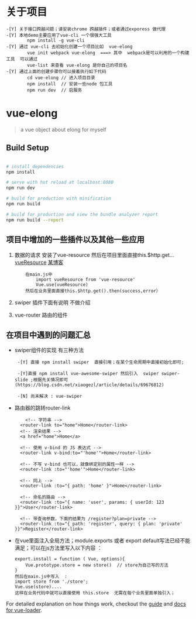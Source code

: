 # 关于项目
```
-[Y] 关于接口跨越问题；请安装chrome 跨越插件；或者通过exporess 做代理
-[Y] 本地demo主要应用了vue-cli 一个很强大工具
		npm install -g vue-cli
-[Y] 通过 vue-cli 去初始化创建一个项目比如  vue-elong
		vue init webpack vue-elong  ===> 其中  webpack是可以利用的一个构建工具  可以通过    
		vue-list 来查看 vue-elong 是你自己的项目名
-[Y] 通过上面的创建步骤你可以接着执行如下代码
		cd vue-elong // 进入项目目录
		npm install  // 安装一些node 包工具
		npm run dev  // 启服务
```
# vue-elong

> a vue object about elong for myself

## Build Setup

``` bash

# install dependencies
npm install

# serve with hot reload at localhost:8080
npm run dev

# build for production with minification
npm run build

# build for production and view the bundle analyzer report
npm run build --report
```
## 项目中增加的一些插件以及其他一些应用
1. 数据的请求  安装了vue-resource 然后在项目里面直接this.$http.get...
	[vueResource](https://github.com/pagekit/vue-resource)
	[某博客](http://www.cnblogs.com/axl234/p/5899137.html)

	```
		在main.js中
			import vueResource from 'vue-resource'
			Vue.use(vueResource)
		然后在业务里面直接this.$http.get().then(success,error）

	```
2. swiper 插件下面有说明 不做介绍
3. vue-router 路由的组件

## 在项目中遇到的问题汇总
  * swiper组件的实现  有三种方法
	  ```
	   -[Y] 直接 npm install swiper  直接引用；在某个生命周期中直接初始化即可;

	   -[Y]直接 npm install vue-awesome-swiper 然后引入  swiper swiper-slide ;根据先关情况即可(https://blog.csdn.net/xiaogezl/article/details/69676812)

	   -[N] 尚未解决 : vue-swiper
	  ```
* 路由器的跳转router-link
 	```
	 	<!-- 字符串 -->
	  <router-link to="home">Home</router-link>
	  <!-- 渲染结果 -->
	  <a href="home">Home</a>

	  <!-- 使用 v-bind 的 JS 表达式 -->
	  <router-link v-bind:to="'home'">Home</router-link>

	  <!-- 不写 v-bind 也可以，就像绑定别的属性一样 -->
	  <router-link :to="'home'">Home</router-link>

	  <!-- 同上 -->
	  <router-link :to="{ path: 'home' }">Home</router-link>

	  <!-- 命名的路由 -->
	  <router-link :to="{ name: 'user', params: { userId: 123 }}">User</router-link>

	  <!-- 带查询参数，下面的结果为 /register?plan=private -->
	  <router-link :to="{ path: 'register', query: { plan: 'private' }}">Register</router-link>
 	```

* 在vue里面注入全局方法；module.exports  或者 export default写法已经不能满足；可以在js方法里写入以下内容  ：
	```
	export.install = function ( Vue, options){
		Vue.prototype.store = new store()  // store为自己写的方法
	}
	然后在main.js中写入  :
	import store from './store';
	Vue.use(store)....
	这样在业务代码中就可以直接使用 this.store  无需在每个业务里面单独引入；
	```



For detailed explanation on how things work, checkout the [guide](http://vuejs-templates.github.io/webpack/) and [docs for vue-loader](http://vuejs.github.io/vue-loader).
